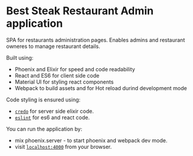 # Best Steak Restaurant Admin application

SPA for restaurants administration pages. Enables admins and restaurant owneres to manage restaurant details.

Built using:
  * Phoenix and Elixir for speed and code readability
  * React and ES6 for client side code
  * Material UI for styling react components
  * Webpack to build assets and for Hot reload durind development mode

Code styling is ensured using:
  * [`credo`](https://github.com/rrrene/credo) for server side elixir code.
  * [`eslint`](http://eslint.org/) for es6 and react code.

You can run the application by:
  * mix phoenix.server  - to start phoenix and webpack dev mode.
  * visit [`localhost:4000`](http://localhost:4000) from your browser.


